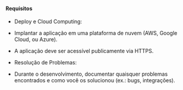 #### Requisitos

- Deploy e Cloud Computing:
- Implantar a aplicação em uma plataforma de nuvem (AWS, Google Cloud, ou
  Azure).
- A aplicação deve ser acessível publicamente via HTTPS.



- Resolução de Problemas:
- Durante o desenvolvimento, documentar quaisquer problemas encontrados e
  como você os solucionou (ex.: bugs, integrações).
